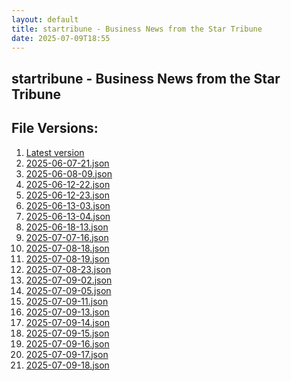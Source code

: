 ```yaml
---
layout: default
title: startribune - Business News from the Star Tribune
date: 2025-07-09T18:55
---
```


## startribune - Business News from the Star Tribune

<div id="data-chart"></div>
<div id="data-table"></div>
<script>
document.addEventListener('DOMContentLoaded', function(){
  document.getElementById('data-table').textContent = 'This source isn't supported for tables yet.';
});
</script>

## File Versions:
1. [Latest version](./latest.json)
2. [2025-06-07-21.json](./2025-06-07-21.json)
3. [2025-06-08-09.json](./2025-06-08-09.json)
4. [2025-06-12-22.json](./2025-06-12-22.json)
5. [2025-06-12-23.json](./2025-06-12-23.json)
6. [2025-06-13-03.json](./2025-06-13-03.json)
7. [2025-06-13-04.json](./2025-06-13-04.json)
8. [2025-06-18-13.json](./2025-06-18-13.json)
9. [2025-07-07-16.json](./2025-07-07-16.json)
10. [2025-07-08-18.json](./2025-07-08-18.json)
11. [2025-07-08-19.json](./2025-07-08-19.json)
12. [2025-07-08-23.json](./2025-07-08-23.json)
13. [2025-07-09-02.json](./2025-07-09-02.json)
14. [2025-07-09-05.json](./2025-07-09-05.json)
15. [2025-07-09-11.json](./2025-07-09-11.json)
16. [2025-07-09-13.json](./2025-07-09-13.json)
17. [2025-07-09-14.json](./2025-07-09-14.json)
18. [2025-07-09-15.json](./2025-07-09-15.json)
19. [2025-07-09-16.json](./2025-07-09-16.json)
20. [2025-07-09-17.json](./2025-07-09-17.json)
21. [2025-07-09-18.json](./2025-07-09-18.json)
